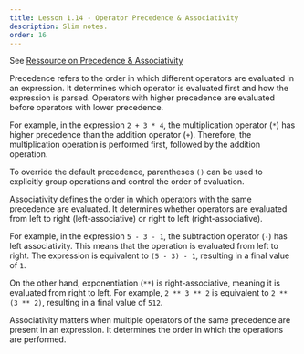 ```yaml
---
title: Lesson 1.14 - Operator Precedence & Associativity
description: Slim notes.
order: 16
---
```


See [Ressource on Precedence & Associativity](https://www.php.net/manual/en/language.operators.precedence.php)


Precedence refers to the order in which different operators are evaluated in an expression. It determines which operator is evaluated first and how the expression is parsed. Operators with higher precedence are evaluated before operators with lower precedence.

For example, in the expression `2 + 3 * 4`, the multiplication operator (`*`) has higher precedence than the addition operator (`+`). Therefore, the multiplication operation is performed first, followed by the addition operation.

To override the default precedence, parentheses `()` can be used to explicitly group operations and control the order of evaluation.


Associativity defines the order in which operators with the same precedence are evaluated. It determines whether operators are evaluated from left to right (left-associative) or right to left (right-associative).

For example, in the expression `5 - 3 - 1`, the subtraction operator (`-`) has left associativity. This means that the operation is evaluated from left to right. The expression is equivalent to `(5 - 3) - 1`, resulting in a final value of `1`.

On the other hand, exponentiation (`**`) is right-associative, meaning it is evaluated from right to left. For example, `2 ** 3 ** 2` is equivalent to `2 ** (3 ** 2)`, resulting in a final value of `512`.

Associativity matters when multiple operators of the same precedence are present in an expression. It determines the order in which the operations are performed.

